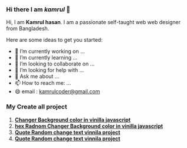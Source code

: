 ### Hi there  I am _**kamrul**_ 👋


Hi, I am **Kamrul hasan**. I am  a passionate self-taught web web designer from Bangladesh.

Here are some ideas to get you started:

- 🔭 I’m currently working on ...
- 🌱 I’m currently learning ...
- 👯 I’m looking to collaborate on ...
- 🤔 I’m looking for help with ...
- 💬 Ask me about ...
- 📫 How to reach me: ...
- 😄 email : kamrulcoder@gmail.com


### My Create all project 
 1. **[Changer Background color in vinilla javascript ](https://kamrulcoder.github.io/changer_background/)**   <br>
 1. **[hex Radnom Changer Background color in vinilla javascript ](https://kamrulcoder.github.io/Hex_background_coor_change/)** 
 1. **[Quote Random change text  vinnila project  ](https://kamrulcoder.github.io/rando_quote_generator/)** 
 1. **[Quote Random change text  vinnila project  ](https://kamrulcoder.github.io/pass-to-message/)** 
 

